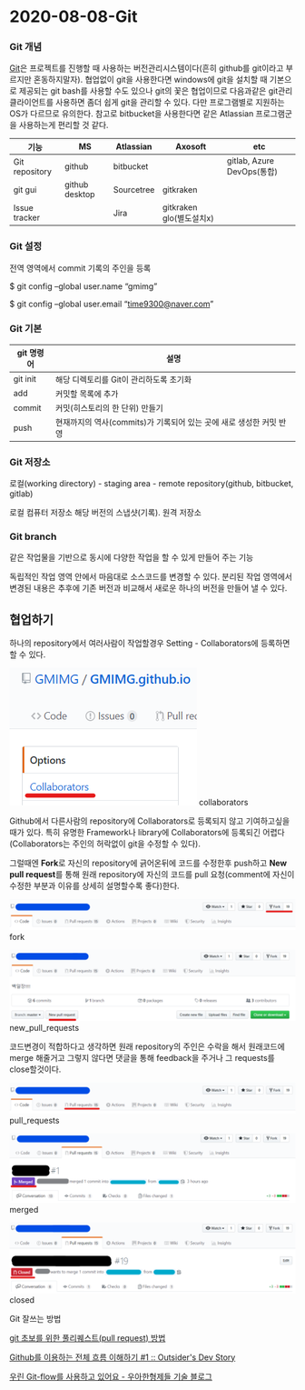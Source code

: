 # 2020-08-08-Git

### Git 개념

[Git](https://ko.wikipedia.org/wiki/%EA%B9%83_(%EC%86%8C%ED%94%84%ED%8A%B8%EC%9B%A8%EC%96%B4))은 프로젝트를 진행할 때 사용하는 버전관리시스템이다(흔히 github를 git이라고 부르지만 혼동하지말자). 협업없이 git을 사용한다면 windows에 git을 설치할 때 기본으로 제공되는 git bash를 사용할 수도 있으나 git의 꽃은 협업이므로 다음과같은 git관리 클라이언트를 사용하면 좀더 쉽게 git을 관리할 수 있다. 다만 프로그램별로 지원하는 OS가 다르므로 유의한다. 참고로 bitbucket을 사용한다면 같은 Atlassian 프로그램군을 사용하는게 편리할 것 같다.

| ﻿기능            | MS             | Atlassian  | Axosoft              | etc                      |
| -------------- | -------------- | ---------- | -------------------- | ------------------------ |
| Git repository | github         | bitbucket  |                      | gitlab, Azure DevOps(통합) |
| git gui        | github desktop | Sourcetree | gitkraken            |                          |
| Issue tracker  |                | Jira       | gitkraken glo(별도설치x) |                          |

### Git 설정

전역 영역에서 commit 기록의 주인을 등록

$ git config –global user.name “gmimg”

$ git config –global user.email “[time9300@naver.com](mailto:time9300@naver.com)”

### Git 기본

| ﻿git 명령어 | 설명                                         |
| -------- | ------------------------------------------ |
| git init | 해당 디렉토리를 Git이 관리하도록 초기화                    |
| add      | 커밋할 목록에 추가                                 |
| commit   | 커밋(히스토리의 한 단위) 만들기                         |
| push     | 현재까지의 역사(commits)가 기록되어 있는 곳에 새로 생성한 커밋 반영 |

### Git 저장소

로컬(working directory) - staging area - remote repository(github, bitbucket, gitlab)

로컬 컴퓨터 저장소 해당 버전의 스냅샷(기록). 원격 저장소

### Git branch

같은 작업물을 기반으로 동시에 다양한 작업을 할 수 있게 만들어 주는 기능

독립적인 작업 영역 안에서 마음대로 소스코드를 변경할 수 있다. 분리된 작업 영역에서 변경된 내용은 추후에 기존 버전과 비교해서 새로운 하나의 버전을 만들어 낼 수 있다.

## 협업하기

하나의 repository에서 여러사람이 작업할경우 Setting - Collaborators에 등록하면 할 수 있다.

![image0_collaborators](/assets/img/2020-08-08-Git/collaborators.png)
collaborators

Github에서 다른사람의 repository에 Collaborators로 등록되지 않고 기여하고싶을 때가 있다. 특히 유명한 Framework나 library에 Collaborators에 등록되긴 어렵다(Collaborators는 주인의 허락없이 git을 수정할 수 있다).

그럴때엔 **Fork**로 자신의 repository에 긁어온뒤에 코드를 수정한후 push하고 **New pull request**를 통해 원래 repository에 자신의 코드를 pull 요청(comment에 자신이 수정한 부분과 이유를 상세히 설명할수록 좋다)한다.

![image1_fork](/assets/img/2020-08-08-Git/fork.png)
fork

![image2_new_pull_requests](/assets/img/2020-08-08-Git/new_pull_requests.png)
new_pull_requests

코드변경이 적합하다고 생각하면 원래 repository의 주인은 수락을 해서 원래코드에 merge 해줄거고 그렇지 않다면 댓글을 통해 feedback을 주거나 그 requests를 close할것이다.

![image3_pull_requests](/assets/img/2020-08-08-Git/pull_requests.png)
pull_requests

![image4_merged](/assets/img/2020-08-08-Git/merged.png)
merged

![image5_closed](/assets/img/2020-08-08-Git/closed.png)
closed

Git 잘쓰는 방법

[git 초보를 위한 풀리퀘스트(pull request) 방법](https://wayhome25.github.io/git/2017/07/08/git-first-pull-request-story/)

[Github를 이용하는 전체 흐름 이해하기 #1 :: Outsider's Dev Story](https://blog.outsider.ne.kr/865)

[우린 Git-flow를 사용하고 있어요 - 우아한형제들 기술 블로그](https://woowabros.github.io/experience/2017/10/30/baemin-mobile-git-branch-strategy.html)